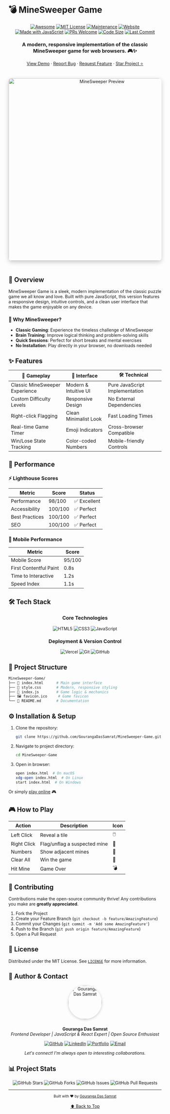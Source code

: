 # 💣 MineSweeper Game

<div align="center">

[![Awesome](https://awesome.re/badge.svg)](https://awesome.re)
[![MIT License](https://img.shields.io/badge/License-MIT-green.svg)](https://choosealicense.com/licenses/mit/)
[![Maintenance](https://img.shields.io/badge/Maintained%3F-yes-green.svg)](https://github.com/GourangaDasSamrat/MineSweeper-Game/graphs/commit-activity)
[![Website](https://img.shields.io/website-up-down-green-red/http/mine-sweeper-game-mauve.vercel.app.svg)](https://mine-sweeper-game-mauve.vercel.app/)
[![Made with JavaScript](https://img.shields.io/badge/Made%20with-JavaScript-yellow.svg)](https://www.javascript.com)
[![PRs Welcome](https://img.shields.io/badge/PRs-welcome-brightgreen.svg)](http://makeapullrequest.com)
[![Code Size](https://img.shields.io/github/languages/code-size/GourangaDasSamrat/MineSweeper-Game)](https://github.com/GourangaDasSamrat/MineSweeper-Game)
[![Last Commit](https://img.shields.io/github/last-commit/GourangaDasSamrat/MineSweeper-Game)](https://github.com/GourangaDasSamrat/MineSweeper-Game/commits/main)

<h3>A modern, responsive implementation of the classic MineSweeper game for web browsers. 🎮✨</h3>

[View Demo](https://mine-sweeper-game-mauve.vercel.app/) · [Report Bug](https://github.com/GourangaDasSamrat/MineSweeper-Game/issues) · [Request Feature](https://github.com/GourangaDasSamrat/MineSweeper-Game/issues) · [Star Project ⭐](https://github.com/GourangaDasSamrat/MineSweeper-Game)

<img src="https://i.postimg.cc/QxFR9H3w/minesweeper-preview.jpg" alt="MineSweeper Preview" width="600" style="border-radius:10px;margin:20px 0;box-shadow:0 5px 15px rgba(0,0,0,0.2);" />

</div>

## 🌟 Overview

MineSweeper Game is a sleek, modern implementation of the classic puzzle game we all know and love. Built with pure JavaScript, this version features a responsive design, intuitive controls, and a clean user interface that makes the game enjoyable on any device.

### 🎯 Why MineSweeper?

- **Classic Gaming**: Experience the timeless challenge of MineSweeper
- **Brain Training**: Improve logical thinking and problem-solving skills
- **Quick Sessions**: Perfect for short breaks and mental exercises
- **No Installation**: Play directly in your browser, no downloads needed

## ✨ Features

<div align="center">

| 🎯 Gameplay                    | 🎨 Interface          | 🛠️ Technical                   |
| ------------------------------ | --------------------- | ------------------------------ |
| Classic MineSweeper Experience | Modern & Intuitive UI | Pure JavaScript Implementation |
| Custom Difficulty Levels       | Responsive Design     | No External Dependencies       |
| Right-click Flagging           | Clean Minimalist Look | Fast Loading Times             |
| Real-time Game Timer           | Emoji Indicators      | Cross-browser Compatible       |
| Win/Lose State Tracking        | Color-coded Numbers   | Mobile-friendly Controls       |

</div>

## 🚀 Performance

### ⚡ Lighthouse Scores

<div align="center">

| Metric         | Score   | Status       |
| -------------- | ------- | ------------ |
| Performance    | 98/100  | ✅ Excellent |
| Accessibility  | 100/100 | ✅ Perfect   |
| Best Practices | 100/100 | ✅ Perfect   |
| SEO            | 100/100 | ✅ Perfect   |

</div>

### 📱 Mobile Performance

| Metric                 | Score  |
| ---------------------- | ------ |
| Mobile Score           | 95/100 |
| First Contentful Paint | 0.8s   |
| Time to Interactive    | 1.2s   |
| Speed Index            | 1.1s   |

## 🛠️ Tech Stack

<div align="center">

### Core Technologies

![HTML5](https://img.shields.io/badge/HTML5-E34F26?style=for-the-badge&logo=html5&logoColor=white)
![CSS3](https://img.shields.io/badge/CSS3-1572B6?style=for-the-badge&logo=css3&logoColor=white)
![JavaScript](https://img.shields.io/badge/JavaScript-F7DF1E?style=for-the-badge&logo=javascript&logoColor=black)

### Deployment & Version Control

![Vercel](https://img.shields.io/badge/Vercel-000000?style=for-the-badge&logo=vercel&logoColor=white)
![Git](https://img.shields.io/badge/Git-F05032?style=for-the-badge&logo=git&logoColor=white)
![GitHub](https://img.shields.io/badge/GitHub-181717?style=for-the-badge&logo=github&logoColor=white)

</div>

## 📂 Project Structure

```bash
MineSweeper-Game/
├── 📄 index.html      # Main game interface
├── 🎨 style.css       # Modern, responsive styling
├── 🔧 index.js        # Game logic & mechanics
├── 🖼️ favicon.ico     # Game favicon
└── 📝 README.md       # Documentation
```

## ⚙️ Installation & Setup

1. Clone the repository:

   ```bash
   git clone https://github.com/GourangaDasSamrat/MineSweeper-Game.git
   ```

2. Navigate to project directory:

   ```bash
   cd MineSweeper-Game
   ```

3. Open in browser:
   ```bash
   open index.html  # On macOS
   xdg-open index.html  # On Linux
   start index.html  # On Windows
   ```

Or simply [play online](https://mine-sweeper-game-mauve.vercel.app/) 🎮

## 🎮 How to Play

<div align="center">

| Action      | Description                  | Icon |
| ----------- | ---------------------------- | ---- |
| Left Click  | Reveal a tile                | 🖱️   |
| Right Click | Flag/unflag a suspected mine | 🚩   |
| Numbers     | Show adjacent mines          | 🔢   |
| Clear All   | Win the game                 | 🎯   |
| Hit Mine    | Game Over                    | 💣   |

</div>

## 🤝 Contributing

Contributions make the open-source community thrive! Any contributions you make are **greatly appreciated**.

1. Fork the Project
2. Create your Feature Branch (`git checkout -b feature/AmazingFeature`)
3. Commit your Changes (`git commit -m 'Add some AmazingFeature'`)
4. Push to the Branch (`git push origin feature/AmazingFeature`)
5. Open a Pull Request

## 📝 License

Distributed under the MIT License. See [`LICENSE`](LICENSE) for more information.

## 👤 Author & Contact

<p align="center">
  <img src="https://i.postimg.cc/Bnwyx7kh/485760954-644674311798231-1067913994704069438-n.jpg" alt="Gouranga Das Samrat" width="110" style="border-radius:50%;margin-bottom:10px;box-shadow:0 2px 8px #ccc;"/>
</p>

<p align="center">
  <b>Gouranga Das Samrat</b><br>
  <i>Frontend Developer | JavaScript & React Expert | Open Source Enthusiast</i>
</p>

<p align="center">
  <a href="https://github.com/GourangaDasSamrat" title="GitHub"><img src="https://img.shields.io/badge/GitHub-181717?style=for-the-badge&logo=github&logoColor=white" alt="GitHub"></a>
  <a href="https://linkedin.com/in/gouranga-das-samrat" title="LinkedIn"><img src="https://img.shields.io/badge/LinkedIn-0077B5?style=for-the-badge&logo=linkedin&logoColor=white" alt="LinkedIn"></a>
  <a href="https://gouranga-das.netlify.app/" title="Portfolio"><img src="https://img.shields.io/badge/Portfolio-FF5722?style=for-the-badge&logo=chrome&logoColor=white" alt="Portfolio"></a>
  <a href="mailto:gouranga.das.khulna@gmail.com" title="Email"><img src="https://img.shields.io/badge/Email-D14836?style=for-the-badge&logo=gmail&logoColor=white" alt="Email"></a>
</p>

<p align="center">
  <i>Let's connect! I'm always open to interesting collaborations.</i>
</p>

## 📊 Project Stats

<div align="center">

![GitHub Stars](https://img.shields.io/github/stars/GourangaDasSamrat/MineSweeper-Game?style=for-the-badge)
![GitHub Forks](https://img.shields.io/github/forks/GourangaDasSamrat/MineSweeper-Game?style=for-the-badge)
![GitHub Issues](https://img.shields.io/github/issues/GourangaDasSamrat/MineSweeper-Game?style=for-the-badge)
![GitHub Pull Requests](https://img.shields.io/github/issues-pr/GourangaDasSamrat/MineSweeper-Game?style=for-the-badge)

</div>

---

<div align="center">
  <sub>Built with ❤️ by <a href="https://github.com/GourangaDasSamrat">Gouranga Das Samrat</a></sub>
  <br><br>
  <a href="#top">⬆️ Back to Top</a>
</div>
